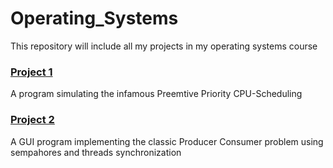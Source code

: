 # Operating_Systems

This repository will include all my projects in my operating systems course

### [Project 1](https://github.com/Mariam22-hub/Operating_Systems/tree/main/CPU_Scheduling)
A program simulating the infamous Preemtive Priority CPU-Scheduling 

### [Project 2](https://github.com/Mariam22-hub/Operating_Systems/tree/main/ProducerConsumer)
A GUI program implementing the classic Producer Consumer problem using sempahores and threads synchronization

